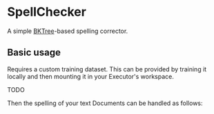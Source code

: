 # SpellChecker

A simple [BKTree](https://en.wikipedia.org/wiki/BK-tree)-based spelling corrector.

## Basic usage

Requires a custom training dataset. 
This can be provided by training it locally and then mounting it in your Executor's workspace.

TODO 

Then the spelling of your text Documents can be handled as follows:

```python

```

<!-- version=v0.1 -> 